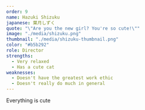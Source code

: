 ```yaml
---
order: 9
name: Hazuki Shizuku 
japanese: 葉月しずく
quote: "\"Are you the new girl? You're so cute!\""
image: "./media/shizuku.png"
thumbnail: "./media/shizuku-thumbnail.png"
color: "#b5b292"
role: Director
strengths:
  - Very relaxed
  - Has a cute cat
weaknesses:
  - Doesn't have the greatest work ethic
  - Doesn't really do much in general
---
```


Everything is cute
